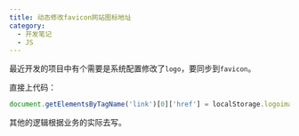 ```yaml
---
title: 动态修改favicon网站图标地址
category:
  - 开发笔记
  - JS
---
```


最近开发的项目中有个需要是系统配置修改了`logo`，要同步到`favicon`。

直接上代码：

```js
document.getElementsByTagName('link')[0]['href'] = localStorage.logoimageUrl
```

其他的逻辑根据业务的实际去写。
